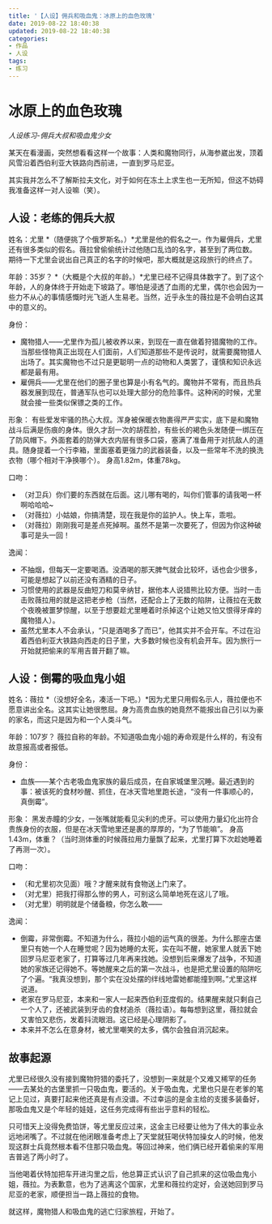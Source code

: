 ```yaml
---
title: '【人设】佣兵和吸血鬼：冰原上的血色玫瑰'
date: 2019-08-22 18:40:38
updated: 2019-08-22 18:40:38
categories:
- 作品
- 人设
tags:
- 练习
---
```


# 冰原上的血色玫瑰
*人设练习-佣兵大叔和吸血鬼少女*

某天在看漫画，突然想看看这样一个故事：人类和魔物同行，从海参崴出发，顶着风雪沿着西伯利亚大铁路向西前进，一直到罗马尼亚。

其实我并怎么不了解斯拉夫文化，对于如何在冻土上求生也一无所知，但这不妨碍我准备这样一对人设嘛（笑）。

<!--more-->
## 人设：老练的佣兵大叔

姓名：尤里
*（随便挑了个俄罗斯名。）*尤里是他的假名之一。作为雇佣兵，尤里还有很多类似的假名。薇拉曾偷偷统计过他随口乱诌的名字，甚至到了两位数。
期待一下尤里会说出自己真正的名字的时候吧，那大概就是这段旅行的终点了。

年龄：35岁？
*（大概是个大叔的年龄。）*尤里已经不记得具体数字了。到了这个年龄，人的身体终于开始走下坡路了。哪怕是浸透了血雨的尤里，偶尔也会因为一些力不从心的事情感慨时光飞逝人生易老。当然，近乎永生的薇拉是不会明白这其中的意义的。

身份：
- 魔物猎人——尤里作为孤儿被收养以来，到现在一直在做着狩猎魔物的工作。当那些怪物真正出现在人们面前，人们知道那些不是传说时，就需要魔物猎人出场了。其实魔物也不过只是更聪明一点的动物和人类罢了，谨慎和知识永远都是最有用。
- 雇佣兵——尤里在他们的圈子里也算是小有名气的。魔物并不常有，而且热兵器发展到现在，普通军队也可以处理大部分的危险事件。这种闲的时候，尤里就会接一些类似保镖之类的工作。

形象：
有些爱发牢骚的热心大叔。浑身被保暖衣物裹得严严实实，底下是和魔物战斗后满是伤痕的身体。很久才刮一次的胡茬脸，有些长的褐色头发随便一绑压在了防风帽下。外面套着的防弹大衣内层有很多口袋，塞满了准备用于对抗敌人的道具。随身提着一个行李箱，里面塞着更强力的武器装备，以及一些常年不洗的换洗衣物（哪个相对干净换哪个）。
身高1.82m，体重78kg。

口吻：
- （对卫兵）你们要的东西就在后面。这儿哪有喝的，叫你们管事的请我喝一杯啊哈哈哈~
- （对薇拉）小姑娘，你搞清楚，现在我是你的监护人。快上车，乖啦。
- （对薇拉）刚刚我可是差点死掉啊。虽然不是第一次要死了，但因为你这种破事可是头一回！

逸闻：
- 不抽烟，但每天一定要喝酒。没酒喝的那天脾气就会比较坏，话也会少很多，可能是想起了以前还没有酒精的日子。
- 习惯使用的武器是反曲短刀和莫辛纳甘，据他本人说猎熊比较方便。当时一击击败薇拉用的就是这把老步枪（当然，还配合上了无数的陷阱，让薇拉在无数个夜晚被噩梦惊醒，以至于想要趁尤里睡着时杀掉这个让她又怕又恨得牙痒的魔物猎人）。
- 虽然尤里本人不会承认，“只是酒喝多了而已”，他其实并不会开车。不过在沿着西伯利亚大铁路向西走的日子里，大多数时候也没有机会开车。因为旅行一开始就把偷来的军用吉普开翻了嘛。

## 人设：倒霉的吸血鬼小姐

姓名：薇拉
*（没想好全名，凑活一下吧。）*因为尤里只用假名示人，薇拉便也不愿意讲出全名。这其实让她很憋屈。身为高贵血族的她竟然不能报出自己引以为豪的家名，而这只是因为和一个人类斗气。

年龄：107岁？
薇拉自称的年龄。不知道吸血鬼小姐的寿命观是什么样的，有没有故意报高或者报低。

身份：
- 血族——某个古老吸血鬼家族的最后成员，在自家城堡里沉睡。最近遇到的事：被该死的食材吵醒、抓住，在冰天雪地里跑长途，“没有一件事顺心的，真倒霉”。

形象：
黑发赤瞳的少女，一张嘴就能看见尖利的虎牙。可以使用力量幻化出符合贵族身份的衣服，但是在冰天雪地里还是裹的厚厚的，“为了节能嘛”。
身高1.43m，体重？（当时测体重的时候薇拉用力量飘了起来，尤里打算下次趁她睡着了再测一次）。

口吻：
- （和尤里初次见面）哦？才醒来就有食物送上门来了。
- （对尤里）把我打得那么惨的男人，可别这么简单地死在这儿了哦。
- （对尤里）明明就是个储备粮，你怎么敢——

逸闻：
- 倒霉，非常倒霉。不知道为什么，薇拉小姐的运气真的很差。为什么那座古堡里只有她一个人在睡觉呢？因为她睡的太死，实在叫不醒，她家里人就丢下她回罗马尼亚老家了，打算等过几年再来找她。没想到后来爆发了战争，不知道她的家族还记得她不。等她醒来之后的第一次战斗，也是把尤里设置的陷阱吃了个遍。“我真没想到，那个实在没处摆的绊线地雷她都能撞到啊。”尤里这样说道。
- 老家在罗马尼亚，本来和一家人一起来西伯利亚度假的。结果醒来就只剩自己一个人了，还被武装到牙齿的食材追杀（薇拉语）。每每想到这里，薇拉就会又害怕又悲伤，发着抖流眼泪。这已经是心理阴影了。
- 本来并不怎么在意身材，被尤里嘲笑的太多，偶尔会独自消沉起来。

## 故事起源

尤里已经很久没有接到魔物狩猎的委托了，没想到一来就是个又难又稀罕的任务——去某处的古堡里抓一只吸血鬼，要活的。关于吸血鬼，尤里也只是在老爹的笔记上见过，真要打起来他还真是有点没谱。不过幸运的是金主给的支援多装备好，那吸血鬼又是个年轻的娃娃，这任务完成得有些出乎意料的轻松。

只可惜天上没得免费馅饼，等尤里反应过来，这金主已经要让他为了伟大的事业永远地闭嘴了。不过就在他闭眼准备考虑上了天堂就狂喝伏特加操女人的时候，他发现这群士兵竟然根本看不住那只吸血鬼。等回过神来，他们俩已经开着偷来的军用吉普逃了两小时了。

当他喝着伏特加把车开进沟里之后，他总算正式认识了自己抓来的这位吸血鬼小姐，薇拉。为表歉意，也为了逃离这个国家，尤里和薇拉约定好，会送她回到罗马尼亚的老家，顺便担当一路上薇拉的食物。

就这样，魔物猎人和吸血鬼的逃亡归家旅程，开始了。

